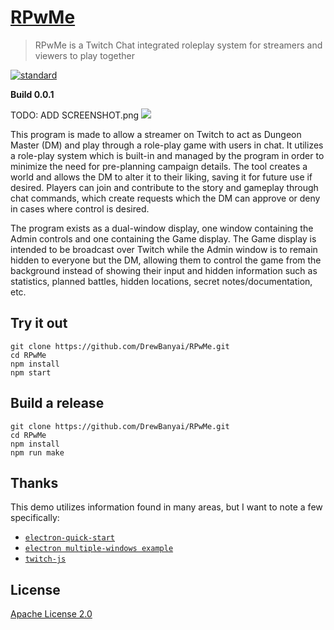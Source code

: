 # [RPwMe](https://github.com/DrewBanyai/RPwMe) 
> RPwMe is a Twitch Chat integrated roleplay system for streamers and viewers to play together

[standard-image]: https://img.shields.io/badge/code%20style-standard-brightgreen.svg?style=flat-square
[standard-url]: http://standardjs.com/
[![standard][standard-image]][standard-url]

**Build 0.0.1**

TODO: ADD SCREENSHOT.png
![](screenshot.png)

This program is made to allow a streamer on Twitch to act as Dungeon Master (DM) and play through a role-play game with users in chat. It utilizes a role-play system which is built-in and managed by the program in order to minimize the need for pre-planning campaign details. The tool creates a world and allows the DM to alter it to their liking, saving it for future use if desired. Players can join and contribute to the story and gameplay through chat commands, which create requests which the DM can approve or deny in cases where control is desired.

The program exists as a dual-window display, one window containing the Admin controls and one containing the Game display. The Game display is intended to be broadcast over Twitch while the Admin window is to remain hidden to everyone but the DM, allowing them to control the game from the background instead of showing their input and hidden information such as statistics, planned battles, hidden locations, secret notes/documentation, etc.

## Try it out

```
git clone https://github.com/DrewBanyai/RPwMe.git
cd RPwMe
npm install
npm start
```

## Build a release

```
git clone https://github.com/DrewBanyai/RPwMe.git
cd RPwMe
npm install
npm run make
```

## Thanks

This demo utilizes information found in many areas, but I want to note a few specifically:
* [`electron-quick-start`](https://github.com/atom/electron-quick-start)
* [`electron multiple-windows example`](https://github.com/akabekobeko/examples-electron/tree/master/multiple-windows)
* [`twitch-js`](https://github.com/twitch-js/twitch-js)

## License

[Apache License 2.0](LICENSE.md)